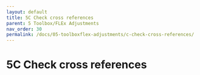 ```yaml
---
layout: default
title: 5C Check cross references
parent: 5 Toolbox/FLEx Adjustments
nav_order: 30
permalink: /docs/05-toolboxflex-adjustments/c-check-cross-references/
---
```

# 5C Check cross references
